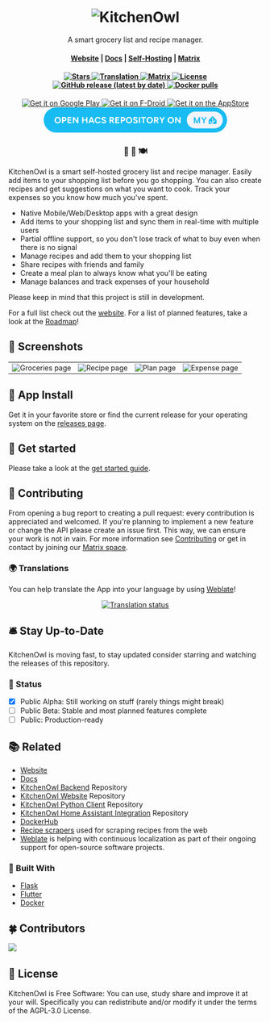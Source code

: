 <h1 align="center">
  <picture>
    <source media="(prefers-color-scheme: dark)" srcset="./docs/docs/img/icon.png">
    <img width="128" src="./docs/docs/img/logo.png" alt="KitchenOwl">
  </picture>
</h1>
<p align="center">
  <p align="center">A smart grocery list and recipe manager.</p>
</p>

<h4 align="center">
  <a href="https://kitchenowl.org">Website</a> |
  <a href="https://docs.kitchenowl.org">Docs</a> |
  <a href="https://docs.kitchenowl.org/latest/self-hosting/">Self-Hosting</a> |
  <a href="https://matrix.to/#/#kitchenowl:matrix.org">Matrix</a>
</h4>

<h4 align="center">
  <a href="https://github.com/TomBursch/kitchenowl">
    <img alt="Stars" src="https://img.shields.io/github/stars/tombursch/kitchenowl" />
  </a>
  <a href="https://hosted.weblate.org/engage/kitchenowl/">
    <img alt="Translation" src="https://hosted.weblate.org/widgets/kitchenowl/-/kitchenowl/svg-badge.svg" />
  </a>
  <a href="https://matrix.to/#/#kitchenowl:matrix.org">
    <img alt="Matrix" src="https://img.shields.io/matrix/kitchenowl:matrix.org">
  </a>
  <a href="LICENSE">
    <img alt="License" src="https://img.shields.io/github/license/TomBursch/kitchenowl" />
  </a>
  <a href="https://github.com/TomBursch/kitchenowl/releases">
    <img alt="GitHub release (latest by date)" src="https://img.shields.io/github/v/release/tombursch/kitchenowl">
  </a>
  <a href="https://hub.docker.com/repository/docker/tombursch/kitchenowl">
    <img alt="Docker pulls" src="https://img.shields.io/docker/pulls/tombursch/kitchenowl" />
  </a>
</h4>

<div align="center">
  <a href='https://play.google.com/store/apps/details?id=com.tombursch.kitchenowl'>
    <img alt='Get it on Google Play' src='docs/docs/img/badges/playstore.png' height="50" />
  </a>
  <a href='https://f-droid.org/packages/com.tombursch.kitchenowl/'>
    <img alt='Get it on F-Droid' src='docs/docs/img/badges/f-droid.png' height="50"/>
  </a>
  <a href='https://apps.apple.com/app/kitchenowl/id1557453670'>
    <img alt='Get it on the AppStore' src='docs/docs/img/badges/appstore.png' height="50" />
  </a>
  <a href='https://my.home-assistant.io/redirect/hacs_repository/?owner=TomBursch&repository=kitchenowl-ha&category=integration'>
    <img alt='Get it on the Home Assistant Community Store' src='docs/docs/img/badges/hacs_repository.svg' height="50" />
  </a>
</div>

<h3 align="center">
 🍫 🥘 🍽
</h3>

KitchenOwl is a smart self-hosted grocery list and recipe manager. Easily add items to your shopping list before you go shopping. You can also create recipes and get suggestions on what you want to cook. Track your expenses so you know how much you've spent.

- Native Mobile/Web/Desktop apps with a great design
- Add items to your shopping list and sync them in real-time with multiple users
- Partial offline support, so you don't lose track of what to buy even when there is no signal
- Manage recipes and add them to your shopping list
- Share recipes with friends and family
- Create a meal plan to always know what you'll be eating
- Manage balances and track expenses of your household

Please keep in mind that this project is still in development.

For a full list check out the [website](https://kitchenowl.org). For a list of planned features, take a look at the [Roadmap](https://github.com/users/TomBursch/projects/1)!

## 📱 Screenshots

<table>
  <tr>
    <td><img alt="Groceries page" src="metadata/en-US/images/phoneScreenshots/groceries.png"/></td>
    <td><img alt="Recipe page" src="metadata/en-US/images/phoneScreenshots/recipe.png"/></td>
    <td><img alt="Plan page" src="metadata/en-US/images/phoneScreenshots/plan.png"/></td>
    <td><img alt="Expense page" src="metadata/en-US/images/phoneScreenshots/expenses.png"/></td>
   </tr>
</table>

## 🤖 App Install

Get it in your favorite store or find the current release for your operating system on the [releases page](https://github.com/TomBursch/kitchenowl/releases).

## 🚀 Get started

Please take a look at the [get started guide](https://docs.kitchenowl.org/latest/self-hosting/).

## 🙌 Contributing

From opening a bug report to creating a pull request: every contribution is appreciated and welcomed. If you're planning to implement a new feature or change the API please create an issue first. This way, we can ensure your work is not in vain.
For more information see [Contributing](CONTRIBUTING.md) or get in contact by joining our [Matrix space](https://matrix.to/#/#kitchenowl:matrix.org).

### 🌍 Translations

You can help translate the App into your language by using [Weblate](https://hosted.weblate.org/engage/kitchenowl/)!

<p align="center">
  <a href="https://hosted.weblate.org/engage/kitchenowl/">
    <img src="https://hosted.weblate.org/widgets/kitchenowl/-/kitchenowl/multi-auto.svg" alt="Translation status" />
  </a>
</p>

## 🛎️ Stay Up-to-Date

KitchenOwl is moving fast, to stay updated consider starring and watching the releases of this repository.

### 💬 Status

- [x] Public Alpha: Still working on stuff (rarely things might break)
- [ ] Public Beta: Stable and most planned features complete
- [ ] Public: Production-ready

## 📚 Related

- [Website](https://kitchenowl.org)
- [Docs](https://docs.kitchenowl.org)
- [KitchenOwl Backend](https://github.com/TomBursch/kitchenowl-backend) Repository
- [KitchenOwl Website](https://github.com/TomBursch/kitchenowl-website) Repository
- [KitchenOwl Python Client](https://github.com/TomBursch/kitchenowl-python) Repository
- [KitchenOwl Home Assistant Integration](https://github.com/TomBursch/kitchenowl-ha) Repository
- [DockerHub](https://hub.docker.com/r/tombursch/kitchenowl)
- [Recipe scrapers](https://github.com/hhursev/recipe-scrapers) used for scraping recipes from the web
- [Weblate](https://weblate.org/) is helping with continuous localization as part of their ongoing support for open-source software projects.

### 🔨 Built With

- [Flask](https://flask.palletsprojects.com/)
- [Flutter](https://flutter.dev/)
- [Docker](https://docs.docker.com/)

## 🍀 Contributors

<a href="https://github.com/tombursch/KitchenOwl/graphs/contributors">
  <img src="https://contrib.rocks/image?repo=tombursch/KitchenOwl" />
</a>

## 📜 License

KitchenOwl is Free Software: You can use, study share and improve it at your will. Specifically you can redistribute and/or modify it under the terms of the AGPL-3.0 License.
